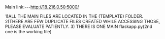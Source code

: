Main link:---http://18.216.0.50:5000/


1)ALL THE MAIN FILES ARE LOCATED IN THE (TEMPLATE) FOLDER.
2)THERE ARE FEW DUPLICATE FILES CREATED WHILE ACCESSING THOSE, PLEASE EVALUATE PATIENTLY.
3) THERE IS ONE MAIN flaskapp.py(2nd one is the working file)
